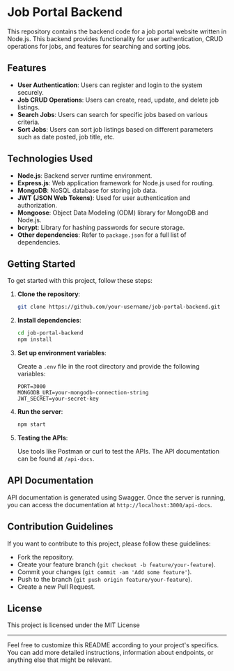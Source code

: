 

# Job Portal Backend

This repository contains the backend code for a job portal website written in Node.js. This backend provides functionality for user authentication, CRUD operations for jobs, and features for searching and sorting jobs.

## Features

- **User Authentication**: Users can register and login to the system securely.
- **Job CRUD Operations**: Users can create, read, update, and delete job listings.
- **Search Jobs**: Users can search for specific jobs based on various criteria.
- **Sort Jobs**: Users can sort job listings based on different parameters such as date posted, job title, etc.

## Technologies Used

- **Node.js**: Backend server runtime environment.
- **Express.js**: Web application framework for Node.js used for routing.
- **MongoDB**: NoSQL database for storing job data.
- **JWT (JSON Web Tokens)**: Used for user authentication and authorization.
- **Mongoose**: Object Data Modeling (ODM) library for MongoDB and Node.js.
- **bcrypt**: Library for hashing passwords for secure storage.
- **Other dependencies**: Refer to `package.json` for a full list of dependencies.

## Getting Started

To get started with this project, follow these steps:

1. **Clone the repository**:

   ```bash
   git clone https://github.com/your-username/job-portal-backend.git
   ```

2. **Install dependencies**:

   ```bash
   cd job-portal-backend
   npm install
   ```

3. **Set up environment variables**:

   Create a `.env` file in the root directory and provide the following variables:

   ```
   PORT=3000
   MONGODB_URI=your-mongodb-connection-string
   JWT_SECRET=your-secret-key
   ```

4. **Run the server**:

   ```bash
   npm start
   ```

5. **Testing the APIs**:

   Use tools like Postman or curl to test the APIs. The API documentation can be found at `/api-docs`.

## API Documentation

API documentation is generated using Swagger. Once the server is running, you can access the documentation at `http://localhost:3000/api-docs`.

## Contribution Guidelines

If you want to contribute to this project, please follow these guidelines:

- Fork the repository.
- Create your feature branch (`git checkout -b feature/your-feature`).
- Commit your changes (`git commit -am 'Add some feature'`).
- Push to the branch (`git push origin feature/your-feature`).
- Create a new Pull Request.

## License

This project is licensed under the MIT License 

---

Feel free to customize this README according to your project's specifics. You can add more detailed instructions, information about endpoints, or anything else that might be relevant.
